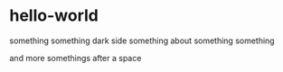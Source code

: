 # hello-world
something something dark side
something about something something

and more somethings after a space
